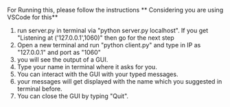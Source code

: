For Running this, please follow the instructions
** Considering you are using VSCode for this**

1. run server.py in terminal via "python server.py localhost". If you get "Listening at ('127.0.0.1',1060)" then go for the next step
2. Open a new terminal and run "python client.py" and type in IP as "127.0.0.1" and port as "1060"
3. you will see the output of a GUI.
4. Type your name in terminal where it asks for you.
5. You can interact with the GUI with your typed messages.
6. your messages will get displayed with the name which you suggested in terminal before.
7. You can close the GUI by typing "Quit". 